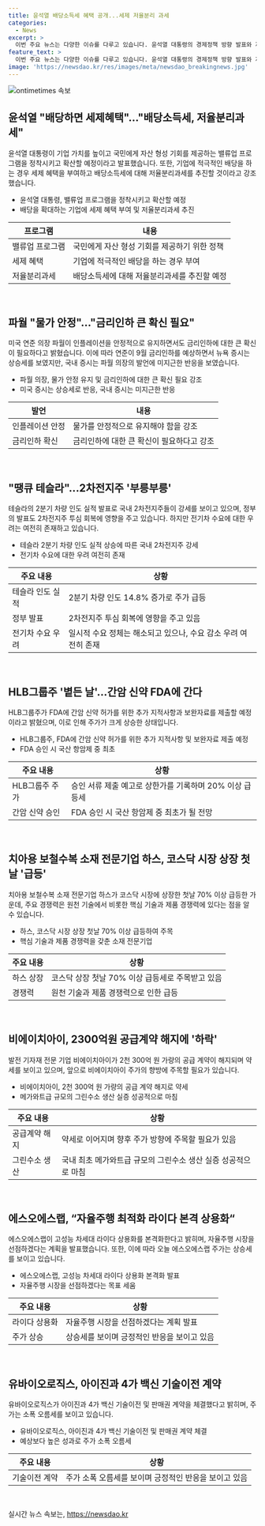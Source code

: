 ```yaml
---
title: 윤석열 배당소득세 혜택 공개...세제 저율분리 과세
categories:
  - News
excerpt: >
  이번 주요 뉴스는 다양한 이슈를 다루고 있습니다. 윤석열 대통령의 경제정책 방향 발표와 제롬 파월 미 연준 의장의 금리인하 발언, 그리고 2차전지주와 HLB그룹주의 소식 등이 주목받고 있습니다. 또한, 하스와 비에이치아이 등의 기업뉴스도 주목할 만한 소식입니다. 이와 관련하여 시장의 동향을 주목할 필요가 있습니다.
feature_text: >
  이번 주요 뉴스는 다양한 이슈를 다루고 있습니다. 윤석열 대통령의 경제정책 방향 발표와 제롬 파월 미 연준 의장의 금리인하 발언, 그리고 2차전지주와 HLB그룹주의 소식 등이 주목받고 있습니다. 또한, 하스와 비에이치아이 등의 기업뉴스도 주목할 만한 소식입니다. 이와 관련하여 시장의 동향을 주목할 필요가 있습니다.
image: 'https://newsdao.kr/res/images/meta/newsdao_breakingnews.jpg'
---
```


<p><img src="https://newsdao.kr/res/images/meta/newsdao_breakingnews.jpg" alt="ontimetimes 속보" /></p>

<h2 data-ke-size="size26">윤석열 "배당하면 세제혜택"..."배당소득세, 저율분리과세"</h2>

<p data-ke-size="size16">윤석열 대통령이 기업 가치를 높이고 국민에게 자산 형성 기회를 제공하는 밸류업 프로그램을 정착시키고 확산할 예정이라고 발표했습니다. 또한, 기업에 적극적인 배당을 하는 경우 세제 혜택을 부여하고 배당소득세에 대해 저율분리과세를 추진할 것이라고 강조했습니다.</p>

<ul>
<li>윤석열 대통령, 밸류업 프로그램을 정착시키고 확산할 예정</li>
<li>배당을 확대하는 기업에 세제 혜택 부여 및 저율분리과세 추진</li>
</ul>

<table>
<thead>
<tr>
<th>프로그램</th>
<th>내용</th>
</tr>
</thead>
<tbody>
<tr>
<td>밸류업 프로그램</td>
<td>국민에게 자산 형성 기회를 제공하기 위한 정책</td>
</tr>
<tr>
<td>세제 혜택</td>
<td>기업에 적극적인 배당을 하는 경우 부여</td>
</tr>
<tr>
<td>저율분리과세</td>
<td>배당소득세에 대해 저율분리과세를 추진할 예정</td>
</tr>
</tbody>
</table>

<p data-ke-size="size16">&nbsp;</p>

<h2 data-ke-size="size26">파월 "물가 안정"..."금리인하 큰 확신 필요"</h2>

<p data-ke-size="size16">미국 연준 의장 파월이 인플레이션을 안정적으로 유지하면서도 금리인하에 대한 큰 확신이 필요하다고 밝혔습니다. 이에 따라 연준이 9월 금리인하를 예상하면서 뉴욕 증시는 상승세를 보였지만, 국내 증시는 파월 의장의 발언에 미지근한 반응을 보였습니다.</p>

<ul>
<li>파월 의장, 물가 안정 유지 및 금리인하에 대한 큰 확신 필요 강조</li>
<li>미국 증시는 상승세로 반응, 국내 증시는 미지근한 반응</li>
</ul>

<table>
<thead>
<tr>
<th>발언</th>
<th>내용</th>
</tr>
</thead>
<tbody>
<tr>
<td>인플레이션 안정</td>
<td>물가를 안정적으로 유지해야 함을 강조</td>
</tr>
<tr>
<td>금리인하 확신</td>
<td>금리인하에 대한 큰 확신이 필요하다고 강조</td>
</tr>
</tbody>
</table>

<p data-ke-size="size16">&nbsp;</p>

<h2 data-ke-size="size26">"땡큐 테슬라"...2차전지주 '부릉부릉'</h2>

<p data-ke-size="size16">테슬라의 2분기 차량 인도 실적 발표로 국내 2차전지주들이 강세를 보이고 있으며, 정부의 발표도 2차전지주 투심 회복에 영향을 주고 있습니다. 하지만 전기차 수요에 대한 우려는 여전히 존재하고 있습니다.</p>

<ul>
<li>테슬라 2분기 차량 인도 실적 상승에 따른 국내 2차전지주 강세</li>
<li>전기차 수요에 대한 우려 여전히 존재</li>
</ul>

<table>
<thead>
<tr>
<th>주요 내용</th>
<th>상황</th>
</tr>
</thead>
<tbody>
<tr>
<td>테슬라 인도 실적</td>
<td>2분기 차량 인도 14.8% 증가로 주가 급등</td>
</tr>
<tr>
<td>정부 발표</td>
<td>2차전지주 투심 회복에 영향을 주고 있음</td>
</tr>
<tr>
<td>전기차 수요 우려</td>
<td>일시적 수요 정체는 해소되고 있으나, 수요 감소 우려 여전히 존재</td>
</tr>
</tbody>
</table>

<p data-ke-size="size16">&nbsp;</p>

<h2 data-ke-size="size26">HLB그룹주 '볕든 날'...간암 신약 FDA에 간다</h2>

<p data-ke-size="size16">HLB그룹주가 FDA에 간암 신약 허가를 위한 추가 지적사항과 보완자료를 제출할 예정이라고 밝혔으며, 이로 인해 주가가 크게 상승한 상태입니다.</p>

<ul>
<li>HLB그룹주, FDA에 간암 신약 허가를 위한 추가 지적사항 및 보완자료 제출 예정</li>
<li>FDA 승인 시 국산 항암제 중 최초</li>
</ul>

<table>
<thead>
<tr>
<th>주요 내용</th>
<th>상황</th>
</tr>
</thead>
<tbody>
<tr>
<td>HLB그룹주 주가</td>
<td>승인 서류 제출 예고로 상한가를 기록하며 20% 이상 급등세</td>
</tr>
<tr>
<td>간암 신약 승인</td>
<td>FDA 승인 시 국산 항암제 중 최초가 될 전망</td>
</tr>
</tbody>
</table>

<p data-ke-size="size16">&nbsp;</p>

<h2 data-ke-size="size26">치아용 보철수복 소재 전문기업 하스, 코스닥 시장 상장 첫날 '급등'</h2>

<p data-ke-size="size16">치아용 보철수복 소재 전문기업 하스가 코스닥 시장에 상장한 첫날 70% 이상 급등한 가운데, 주요 경쟁력은 원천 기술에서 비롯한 핵심 기술과 제품 경쟁력에 있다는 점을 알 수 있습니다.</p>

<ul>
<li>하스, 코스닥 시장 상장 첫날 70% 이상 급등하여 주목</li>
<li>핵심 기술과 제품 경쟁력을 갖춘 소재 전문기업</li>
</ul>

<table>
<thead>
<tr>
<th>주요 내용</th>
<th>상황</th>
</tr>
</thead>
<tbody>
<tr>
<td>하스 상장</td>
<td>코스닥 상장 첫날 70% 이상 급등세로 주목받고 있음</td>
</tr>
<tr>
<td>경쟁력</td>
<td>원천 기술과 제품 경쟁력으로 인한 급등</td>
</tr>
</tbody>
</table>

<p data-ke-size="size16">&nbsp;</p>

<h2 data-ke-size="size26">비에이치아이, 2300억원 공급계약 해지에 '하락'</h2>

<p data-ke-size="size16">발전 기자재 전문 기업 비에이치아이가 2천 300억 원 가량의 공급 계약이 해지되며 약세를 보이고 있으며, 앞으로 비에이치아이 주가의 향방에 주목할 필요가 있습니다.</p>

<ul>
<li>비에이치아이, 2천 300억 원 가량의 공급 계약 해지로 약세</li>
<li>메가와트급 규모의 그린수소 생산 실증 성공적으로 마침</li>
</ul>

<table>
<thead>
<tr>
<th>주요 내용</th>
<th>상황</th>
</tr>
</thead>
<tbody>
<tr>
<td>공급계약 해지</td>
<td>약세로 이어지며 향후 주가 방향에 주목할 필요가 있음</td>
</tr>
<tr>
<td>그린수소 생산</td>
<td>국내 최초 메가와트급 규모의 그린수소 생산 실증 성공적으로 마침</td>
</tr>
</tbody>
</table>

<p data-ke-size="size16">&nbsp;</p>

<h2 data-ke-size="size26">에스오에스랩, “자율주행 최적화 라이다 본격 상용화“</h2>

<p data-ke-size="size16">에스오에스랩이 고성능 차세대 라이다 상용화를 본격화한다고 밝히며, 자율주행 시장을 선점하겠다는 계획을 발표했습니다. 또한, 이에 따라 오늘 에스오에스랩 주가는 상승세를 보이고 있습니다.</p>

<ul>
<li>에스오에스랩, 고성능 차세대 라이다 상용화 본격화 발표</li>
<li>자율주행 시장을 선점하겠다는 목표 세움</li>
</ul>

<table>
<thead>
<tr>
<th>주요 내용</th>
<th>상황</th>
</tr>
</thead>
<tbody>
<tr>
<td>라이다 상용화</td>
<td>자율주행 시장을 선점하겠다는 계획 발표</td>
</tr>
<tr>
<td>주가 상승</td>
<td>상승세를 보이며 긍정적인 반응을 보이고 있음</td>
</tr>
</tbody>
</table>

<p data-ke-size="size16">&nbsp;</p>

<h2 data-ke-size="size26">유바이오로직스, 아이진과 4가 백신 기술이전 계약</h2>

<p data-ke-size="size16">유바이오로직스가 아이진과 4가 백신 기술이전 및 판매권 계약을 체결했다고 밝히며, 주가는 소폭 오름세를 보이고 있습니다.</p>

<ul>
<li>유바이오로직스, 아이진과 4가 백신 기술이전 및 판매권 계약 체결</li>
<li>예상보다 높은 성과로 주가 소폭 오름세</li>
</ul>

<table>
<thead>
<tr>
<th>주요 내용</th>
<th>상황</th>
</tr>
</thead>
<tbody>
<tr>
<td>기술이전 계약</td>
<td>주가 소폭 오름세를 보이며 긍정적인 반응을 보이고 있음</td>
</tr>
</tbody>
</table>

<p data-ke-size="size16">&nbsp;</p>
실시간 뉴스 속보는, <a href="https://newsdao.kr" rel="dofollow">https://newsdao.kr</a>


